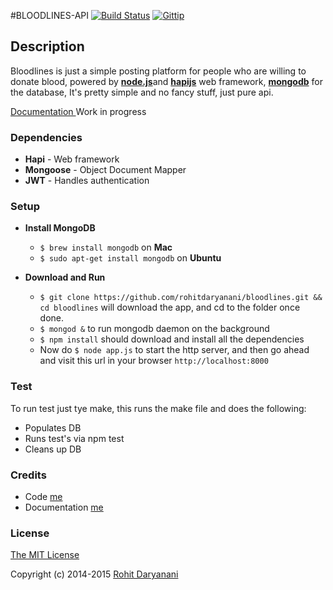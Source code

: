 #BLOODLINES-API [![Build Status](https://travis-ci.org/rohitdaryanani/bloodlines-api.svg)](https://travis-ci.org/rohitdaryanani/bloodlines-api) [![Gittip](http://img.shields.io/gratipay/alis894.svg)](https://www.gittip.com/alis894/)
## Description

Bloodlines is just a simple posting platform for people who are willing to donate blood, powered by [**node.js**](http://nodejs.org)and [**hapijs**](http://hapijs.com/) web framework, [**mongodb**](http://mongodb.com) for the database, It's pretty simple and no fancy stuff, just pure api.

[ Documentation ](http://rohitdaryanani.com/bloodlines/) Work in progress

### Dependencies

- **Hapi** -  Web framework
- **Mongoose** - Object Document Mapper
- **JWT** - Handles authentication

### Setup

- **Install MongoDB**
  - ` $ brew install mongodb ` on **Mac**
  - ` $ sudo apt-get install mongodb ` on **Ubuntu**

- **Download and Run**
  - ` $ git clone https://github.com/rohitdaryanani/bloodlines.git && cd bloodlines ` will download the app, and cd to the folder once done.
  - ` $ mongod & ` to run mongodb daemon on the background
  - ` $ npm install ` should download and install all the dependencies
  - Now do ` $ node app.js ` to start the http server, and  then go ahead and visit this url in your browser ` http://localhost:8000 `

### Test

To run test just tye make, this runs the make file and does the following:

- Populates DB
- Runs test's via npm test
- Cleans up DB

### Credits

- Code [ me ](http://github.com/rohitdaryanani)
- Documentation [ me ](http://github.com/rohitdaryanani)


### License

[The MIT License](http://opensource.org/licenses/MIT)

Copyright (c) 2014-2015 [ Rohit Daryanani ](http://rohitdaryanani.com/)

